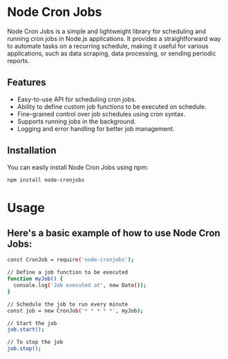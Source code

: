 # Node Cron Jobs

Node Cron Jobs is a simple and lightweight library for scheduling and running cron jobs in Node.js applications. It provides a straightforward way to automate tasks on a recurring schedule, making it useful for various applications, such as data scraping, data processing, or sending periodic reports.

## Features

- Easy-to-use API for scheduling cron jobs.
- Ability to define custom job functions to be executed on schedule.
- Fine-grained control over job schedules using cron syntax.
- Supports running jobs in the background.
- Logging and error handling for better job management.

## Installation

You can easily install Node Cron Jobs using npm:

```bash
npm install node-cronjobs
```

# Usage
## Here's a basic example of how to use Node Cron Jobs:
```bash
const CronJob = require('node-cronjobs');

// Define a job function to be executed
function myJob() {
  console.log('Job executed at', new Date());
}

// Schedule the job to run every minute
const job = new CronJob('* * * * *', myJob);

// Start the job
job.start();

// To stop the job
job.stop();
```

